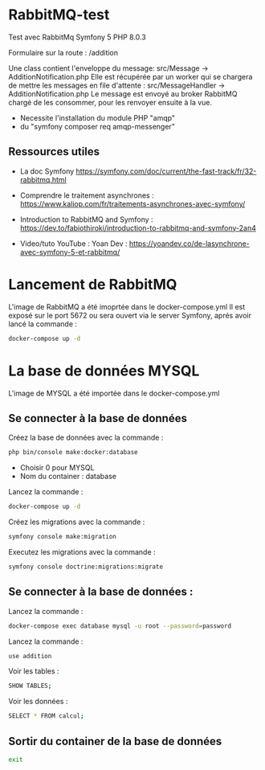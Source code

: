 # RabbitMQ-test
Test avec RabbitMq
Symfony 5
PHP 8.0.3

Formulaire sur la route : /addition

Une class contient l'enveloppe du message: src/Message -> AdditionNotification.php
Elle est récupérée par un worker qui se chargera de mettre les messages en file d'attente : src/MessageHandler -> AdditionNotification.php
Le message est envoyé au broker RabbitMQ chargé de les consommer, pour les renvoyer ensuite à la vue.

- Necessite l'installation du module PHP "amqp"
- du "symfony composer req amqp-messenger"

## Ressources utiles

- La doc Symfony
https://symfony.com/doc/current/the-fast-track/fr/32-rabbitmq.html

- Comprendre le traitement asynchrones :
https://www.kaliop.com/fr/traitements-asynchrones-avec-symfony/

- Introduction to RabbitMQ and Symfony :
https://dev.to/fabiothiroki/introduction-to-rabbitmq-and-symfony-2an4

- Video/tuto YouTube :
Yoan Dev : https://yoandev.co/de-lasynchrone-avec-symfony-5-et-rabbitmq/


# Lancement de RabbitMQ

L'image de RabbitMQ a été imoprtée dans le docker-compose.yml
Il est exposé sur le port 5672 ou sera ouvert via le server Symfony, aprés avoir lancé la commande :

```bash
docker-compose up -d
```

# La base de données MYSQL

L'image de MYSQL a été importée dans le docker-compose.yml

## Se connecter à la base de données

Créez la base de données avec la commande :

```bash
php bin/console make:docker:database
```
- Choisir 0 pour MYSQL
- Nom du container : database

Lancez la commande :

```bash
docker-compose up -d
```

Créez les migrations avec la commande :

```bash
symfony console make:migration
```

Executez les migrations avec la commande :

```bash
symfony console doctrine:migrations:migrate
```

## Se connecter à la base de données :

Lancez la commande :

```bash
docker-compose exec database mysql -u root --password=password
```

Lancez la commande :

```bash
use addition
```

Voir les tables :

```bash
SHOW TABLES;
```

Voir les données :

```bash
SELECT * FROM calcul;
```

## Sortir du container de la base de données

```bash
exit
```
